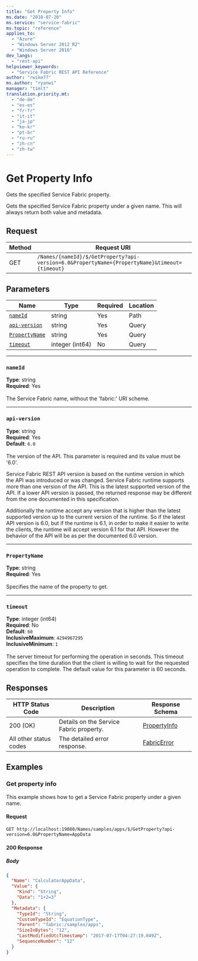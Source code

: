 ```yaml
---
title: "Get Property Info"
ms.date: "2018-07-20"
ms.service: "service-fabric"
ms.topic: "reference"
applies_to: 
  - "Azure"
  - "Windows Server 2012 R2"
  - "Windows Server 2016"
dev_langs: 
  - "rest-api"
helpviewer_keywords: 
  - "Service Fabric REST API Reference"
author: "rwike77"
ms.author: "ryanwi"
manager: "timlt"
translation.priority.mt: 
  - "de-de"
  - "es-es"
  - "fr-fr"
  - "it-it"
  - "ja-jp"
  - "ko-kr"
  - "pt-br"
  - "ru-ru"
  - "zh-cn"
  - "zh-tw"
---
```

# Get Property Info
Gets the specified Service Fabric property.

Gets the specified Service Fabric property under a given name. This will always return both value and metadata.

## Request
| Method | Request URI |
| ------ | ----------- |
| GET | `/Names/{nameId}/$/GetProperty?api-version=6.0&PropertyName={PropertyName}&timeout={timeout}` |


## Parameters
| Name | Type | Required | Location |
| --- | --- | --- | --- |
| [`nameId`](#nameid) | string | Yes | Path |
| [`api-version`](#api-version) | string | Yes | Query |
| [`PropertyName`](#propertyname) | string | Yes | Query |
| [`timeout`](#timeout) | integer (int64) | No | Query |

____
### `nameId`
__Type__: string <br/>
__Required__: Yes<br/>
<br/>
The Service Fabric name, without the 'fabric:' URI scheme.

____
### `api-version`
__Type__: string <br/>
__Required__: Yes<br/>
__Default__: `6.0` <br/>
<br/>
The version of the API. This parameter is required and its value must be '6.0'.

Service Fabric REST API version is based on the runtime version in which the API was introduced or was changed. Service Fabric runtime supports more than one version of the API. This is the latest supported version of the API. If a lower API version is passed, the returned response may be different from the one documented in this specification.

Additionally the runtime accept any version that is higher than the latest supported version up to the current version of the runtime. So if the latest API version is 6.0, but if the runtime is 6.1, in order to make it easier to write the clients, the runtime will accept version 6.1 for that API. However the behavior of the API will be as per the documented 6.0 version.


____
### `PropertyName`
__Type__: string <br/>
__Required__: Yes<br/>
<br/>
Specifies the name of the property to get.

____
### `timeout`
__Type__: integer (int64) <br/>
__Required__: No<br/>
__Default__: `60` <br/>
__InclusiveMaximum__: `4294967295` <br/>
__InclusiveMinimum__: `1` <br/>
<br/>
The server timeout for performing the operation in seconds. This timeout specifies the time duration that the client is willing to wait for the requested operation to complete. The default value for this parameter is 60 seconds.

## Responses

| HTTP Status Code | Description | Response Schema |
| --- | --- | --- |
| 200 (OK) | Details on the Service Fabric property.<br/> | [PropertyInfo](sfclient-v63-model-propertyinfo.md) |
| All other status codes | The detailed error response.<br/> | [FabricError](sfclient-v63-model-fabricerror.md) |

## Examples

### Get property info

This example shows how to get a Service Fabric property under a given name.

#### Request
```
GET http://localhost:19080/Names/samples/apps/$/GetProperty?api-version=6.0&PropertyName=AppData
```

#### 200 Response
##### Body
```json
{
  "Name": "CalculatorAppData",
  "Value": {
    "Kind": "String",
    "Data": "1+2=3"
  },
  "Metadata": {
    "TypeId": "String",
    "CustomTypeId": "EquationType",
    "Parent": "fabric:/samples/apps",
    "SizeInBytes": "12",
    "LastModifiedUtcTimestamp": "2017-07-17T04:27:19.049Z",
    "SequenceNumber": "12"
  }
}
```

